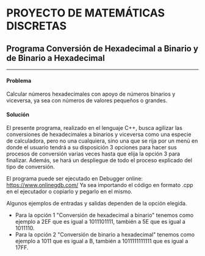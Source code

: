 # PROYECTO DE MATEMÁTICAS DISCRETAS

## Programa Conversión de Hexadecimal a Binario y de Binario a Hexadecimal
------------
#### Problema

Calcular números hexadecimales con apoyo de números binarios y viceversa, ya sea con números de valores pequeños o grandes.

#### Solución

El presente programa, realizado en el lenguaje C++, busca agilizar las conversiones de hexadecimales a binarios y viceversa como una especie de calculadora, pero no una cualquiera, sino una que se rija por un menú en donde el usuario tendrá a su disposición 3 opciones para hacer sus procesos de conversión varias veces hasta que elija la opción 3 para finalizar.
Además, se hará un despliegue de todo el proceso explicado del tipo de conversión.

El programa puede ser ejecutado en Debugger online: https://www.onlinegdb.com/
Ya sea importando el código en formato .cpp en el ejecutador o copiarlo y pegarlo en el mismo.

Algunos ejemplos de entradas y salidas dependen de la opción elegida.
- Para la opción 1 "Conversión de hexadecimal a binario" tenemos como ejemplo a 2EF que es igual a 1011101111, también a 5E que es igual a 1011110.
- Para la opción 2 "Conversión de binario a hexadecimal" tenemos como ejemplo a 1011 que es igual a B, también a 1011111111111 que es igual a 17FF.
